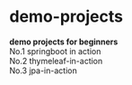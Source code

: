# demo-projects
<strong>demo projects for  beginners</strong><br/>
No.1 springboot in action<br/>
No.2 thymeleaf-in-action<br/>
No.3 jpa-in-action<br/>


